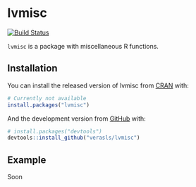 
<!-- README.md is generated from README.Rmd. Please edit that file -->

# lvmisc

<!-- badges: start -->

[![Build
Status](https://travis-ci.org/verasls/lvmisc.svg?branch=master)](https://travis-ci.org/verasls/lvmisc)
<!-- badges: end -->

`lvmisc` is a package with miscellaneous R functions.

## Installation

You can install the released version of lvmisc from
[CRAN](https://CRAN.R-project.org) with:

``` r
# Currently not available
install.packages("lvmisc")
```

And the development version from [GitHub](https://github.com/) with:

``` r
# install.packages("devtools")
devtools::install_github("verasls/lvmisc")
```

## Example

Soon
